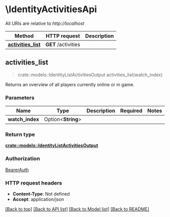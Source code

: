 # \IdentityActivitiesApi

All URIs are relative to *http://localhost*

Method | HTTP request | Description
------------- | ------------- | -------------
[**activities_list**](IdentityActivitiesApi.md#activities_list) | **GET** /activities | 



## activities_list

> crate::models::IdentityListActivitiesOutput activities_list(watch_index)


Returns an overview of all players currently online or in game.

### Parameters


Name | Type | Description  | Required | Notes
------------- | ------------- | ------------- | ------------- | -------------
**watch_index** | Option<**String**> |  |  |

### Return type

[**crate::models::IdentityListActivitiesOutput**](IdentityListActivitiesOutput.md)

### Authorization

[BearerAuth](../README.md#BearerAuth)

### HTTP request headers

- **Content-Type**: Not defined
- **Accept**: application/json

[[Back to top]](#) [[Back to API list]](../README.md#documentation-for-api-endpoints) [[Back to Model list]](../README.md#documentation-for-models) [[Back to README]](../README.md)

